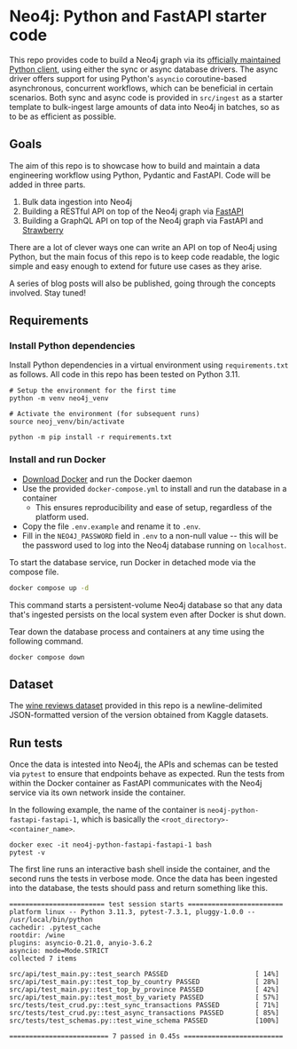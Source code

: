 # Neo4j: Python and FastAPI starter code

This repo provides code to build a Neo4j graph via its [officially maintained Python client](https://github.com/neo4j/neo4j-python-driver), using either the sync or async database drivers. The async driver offers support for using Python's `asyncio` coroutine-based asynchronous, concurrent workflows, which can be beneficial in certain scenarios. Both sync and async code is provided in `src/ingest` as a starter template to bulk-ingest large amounts of data into Neo4j in batches, so as to be as efficient as possible.

## Goals

The aim of this repo is to showcase how to build and maintain a data engineering workflow using Python, Pydantic and FastAPI. Code will be added in three parts.

1. Bulk data ingestion into Neo4j
2. Building a RESTful API on top of the Neo4j graph via [FastAPI](https://fastapi.tiangolo.com/)
3. Building a GraphQL API on top of the Neo4j graph via FastAPI and [Strawberry](https://strawberry.rocks/)

There are a lot of clever ways one can write an API on top of Neo4j using Python, but the main focus of this repo is to keep code readable, the logic simple and easy enough to extend for future use cases as they arise.

A series of blog posts will also be published, going through the concepts involved. Stay tuned!


## Requirements

### Install Python dependencies

Install Python dependencies in a virtual environment using `requirements.txt` as follows. All code in this repo has been tested on Python 3.11.

```
# Setup the environment for the first time
python -m venv neo4j_venv

# Activate the environment (for subsequent runs)
source neoj_venv/bin/activate

python -m pip install -r requirements.txt
```


### Install and run Docker

* [Download Docker](https://docs.docker.com/get-docker/) and run the Docker daemon
* Use the provided `docker-compose.yml` to install and run the database in a container
  * This ensures reproducibility and ease of setup, regardless of the platform used.
* Copy the file `.env.example` and rename it to `.env`.
* Fill in the `NEO4J_PASSWORD` field in `.env` to a non-null value -- this will be the password used to log into the Neo4j database running on `localhost`.

To start the database service, run Docker in detached mode via the compose file.

```sh
docker compose up -d
```

This command starts a persistent-volume Neo4j database so that any data that's ingested persists on the local system even after Docker is shut down.

Tear down the database process and containers at any time using the following command.

```
docker compose down
```

## Dataset

The [wine reviews dataset](./data/) provided in this repo is a newline-delimited JSON-formatted version of the version obtained from Kaggle datasets.


## Run tests

Once the data is intested into Neo4j, the APIs and schemas can be tested via `pytest` to ensure that endpoints behave as expected. Run the tests from within the Docker container as FastAPI communicates with the Neo4j service via its own network inside the container.

In the following example, the name of the container is `neo4j-python-fastapi-fastapi-1`, which is basically the `<root_directory>-<container_name>`.

```
docker exec -it neo4j-python-fastapi-fastapi-1 bash
pytest -v
```

The first line runs an interactive bash shell inside the container, and the second runs the tests in verbose mode. Once the data has been ingested into the database, the tests should pass and return something like this.

```
======================== test session starts ========================
platform linux -- Python 3.11.3, pytest-7.3.1, pluggy-1.0.0 -- /usr/local/bin/python
cachedir: .pytest_cache
rootdir: /wine
plugins: asyncio-0.21.0, anyio-3.6.2
asyncio: mode=Mode.STRICT
collected 7 items                                                   

src/api/test_main.py::test_search PASSED                      [ 14%]
src/api/test_main.py::test_top_by_country PASSED              [ 28%]
src/api/test_main.py::test_top_by_province PASSED             [ 42%]
src/api/test_main.py::test_most_by_variety PASSED             [ 57%]
src/tests/test_crud.py::test_sync_transactions PASSED         [ 71%]
src/tests/test_crud.py::test_async_transactions PASSED        [ 85%]
src/tests/test_schemas.py::test_wine_schema PASSED            [100%]

========================= 7 passed in 0.45s =========================
```